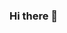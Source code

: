 ### Hi there 👋

<!--
**FluffyFox337/FluffyFox337** is a ✨ _special_ ✨ repository because its `README.md` (this file) appears on your GitHub profile.

Here are some ideas to get you started:

- 🔭 I’m currently working on college...
- 🌱 I’m currently learning ...
- 👯 I’m looking to collaborate on ...
- 🤔 I’m looking for help with learning to the world...
- 💬 Ask me about ...
- 📫 How to reach me: ...
- 😄 Pronouns: ...
- ⚡ Fun fact: owo...
-->
